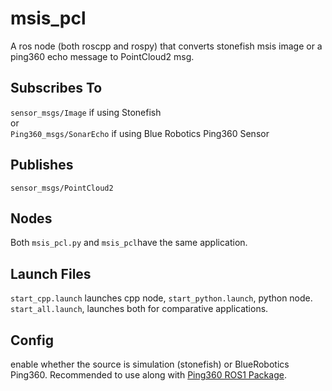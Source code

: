 # msis_pcl
A ros node (both roscpp and rospy) that converts stonefish msis image or a ping360 echo message to PointCloud2 msg.

## Subscribes To
```sensor_msgs/Image``` if using Stonefish <br>
or <br>
```Ping360_msgs/SonarEcho``` if using Blue Robotics Ping360 Sensor
<p>

## Publishes
```sensor_msgs/PointCloud2``` <br>

## Nodes
Both ```msis_pcl.py``` and ```msis_pcl```have the same application.

## Launch Files

```start_cpp.launch``` launches cpp node, ```start_python.launch```, python node. <br>
```start_all.launch```, launches both for comparative applications.

## Config
enable whether the source is simulation (stonefish) or BlueRobotics Ping360. Recommended to use along with [Ping360 ROS1 Package](https://github.com/GSO-soslab/bluerobotics_ping360). 

